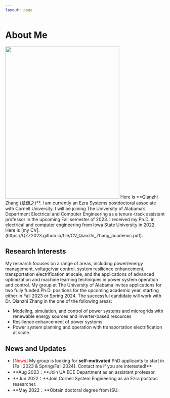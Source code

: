 ```yaml
---
layout: page
---
```


# About Me

<img src="https://QZZ2023.github.io/Qianzhi_photo_2.jpg" class="floatpic" width="360" height="480">
Here is **Qianzhi Zhang (章谦之)**. I am currently an Ezra Systems postdoctoral associate with Cornell University. I will be joining The University of Alabama’s Department Electrical and Computer Engineering as a tenure-track assistant professor in the upcoming Fall semester of 2023. I received my Ph.D. in electrical and computer engineering from Iowa State University in 2022. Here is [my CV].(https://QZZ2023.github.io/file/CV_Qianzhi_Zhang_academic.pdf).

## Research Interests
My research focuses on a range of areas, including power/energy management, voltage/var control, system resilience enhancement, transportation electrification at scale, and the applications of advanced optimization and machine learning techniques in power system operation and control. My group at The University of Alabama invites applications for two fully funded Ph.D. positions for the upcoming academic year, starting either in Fall 2023 or Spring 2024. The successful candidate will work with Dr. Qianzhi Zhang in the one of the following areas:
- Modeling, simulation, and control of power systems and microgrids with renewable energy sources and inverter-based resources
- Resilience enhancement of power systems 
- Power system planning and operation with transportation electrification at scale.


## News and Updates

- <font color='red'>[News]</font> My group is looking for **self-motivated** PhD applicants to start in [Fall 2023 & Spring/Fall 2024]. Contact me if you are interested!**
- **Aug 2023：**Join UA ECE Department as an assistant professor.
- **Jun 2022：**Join Cornell System Engineering as an Ezra postdoc researcher.
- **May 2022：**Obtain doctoral degree from ISU.

